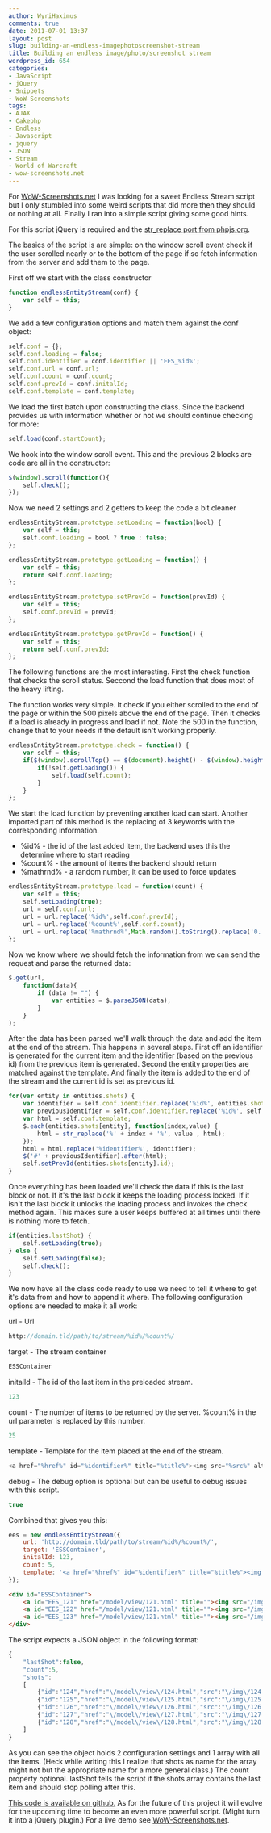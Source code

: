 ```yaml
---
author: WyriHaximus
comments: true
date: 2011-07-01 13:37
layout: post
slug: building-an-endless-imagephotoscreenshot-stream
title: Building an endless image/photo/screenshot stream
wordpress_id: 654
categories:
- JavaScript
- jQuery
- Snippets
- WoW-Screenshots
tags:
- AJAX
- Cakephp
- Endless
- Javascript
- jquery
- JSON
- Stream
- World of Warcraft
- wow-screenshots.net
---
```


For <a title="World of Warcraft: Screenshots" href="http://wow-screenshots.net/">WoW-Screenshots.net</a> I was looking for a sweet Endless Stream script but I only stumbled into some weird scripts that did more then they should or nothing at all. Finally I ran into a simple script giving some good hints.

For this script jQuery is required and the <a href="http://phpjs.org/functions/str_replace:527">str_replace port from phpjs.org</a>.

The basics of the script is are simple: on the window scroll event check if the user scrolled nearly or to the bottom of the page if so fetch information from the server and add them to the page.
<!-- More -->
First off we start with the class constructor

~~~javascript
function endlessEntityStream(conf) {
    var self = this;
}
~~~

We add a few configuration options and match them against the conf object:
~~~javascript
self.conf = {};
self.conf.loading = false;
self.conf.identifier = conf.identifier || 'EES_%id%';
self.conf.url = conf.url;
self.conf.count = conf.count;
self.conf.prevId = conf.initalId;
self.conf.template = conf.template;
~~~

We load the first batch upon constructing the class. Since the backend provides us with information whether or not we should continue checking for more:
~~~javascript
self.load(conf.startCount);
~~~

We hook into the window scroll event. This and the previous 2 blocks are code are all in the constructor:
~~~javascript
$(window).scroll(function(){
    self.check();
});
~~~

Now we need 2 settings and 2 getters to keep the code a bit cleaner 
~~~javascript
endlessEntityStream.prototype.setLoading = function(bool) {
    var self = this;
    self.conf.loading = bool ? true : false;
};

endlessEntityStream.prototype.getLoading = function() {
    var self = this;
    return self.conf.loading;
};

endlessEntityStream.prototype.setPrevId = function(prevId) {
    var self = this;
    self.conf.prevId = prevId;
};

endlessEntityStream.prototype.getPrevId = function() {
    var self = this;
    return self.conf.prevId;
};
~~~

The following functions are the most interesting. First the check function that checks the scroll status. Seccond the load function that does most of the heavy lifting.

The function works very simple. It check if you either scrolled to the end of the page or within the 500 pixels above the end of the page. Then it checks if a load is already in progress and load if not. Note the 500 in the function, change that to your needs if the default isn't working properly.
~~~javascript
endlessEntityStream.prototype.check = function() {
    var self = this;
    if($(window).scrollTop() == $(document).height() - $(window).height() || ($(window).scrollTop() + 500) >= $(document).height() - $(window).height()) {
        if(!self.getLoading()) {
            self.load(self.count);
        }
    }
};
~~~

We start the load function by preventing another load can start. Another imported part of this method is the replacing of 3 keywords with the corresponding information.

- %id% - the id of the last added item, the backend uses this the determine where to start reading
- %count% - the amount of items the backend should return
- %mathrnd% - a random number, it can be used to force updates



~~~javascript
endlessEntityStream.prototype.load = function(count) {
    var self = this;
    self.setLoading(true);
    url = self.conf.url;
    url = url.replace('%id%',self.conf.prevId);
    url = url.replace('%count%',self.conf.count);
    url = url.replace('%mathrnd%',Math.random().toString().replace('0.',''));
};
~~~

Now we know where we should fetch the information from we can send the request and parse the returned data:
~~~javascript
$.get(url,
    function(data){
        if (data != "") {
            var entities = $.parseJSON(data);
        }
    }
);
~~~

After the data has been parsed we'll walk through the data and add the item at the end of the stream. This happens in several steps. First off an identifier is generated for the current item and the identifier (based on the previous id) from the previous item is generated. Second the entity properties are matched against the template. And finally the item is added to the end of the stream and the current id is set as previous id.
~~~javascript
for(var entity in entities.shots) {
    var identifier = self.conf.identifier.replace('%id%', entities.shots[entity].id);
    var previousIdentifier = self.conf.identifier.replace('%id%', self.getPrevId());
    var html = self.conf.template;
    $.each(entities.shots[entity], function(index,value) {
        html = str_replace('%' + index + '%', value , html);
    });
    html = html.replace('%identifier%', identifier);
    $('#' + previousIdentifier).after(html);
    self.setPrevId(entities.shots[entity].id);
}
~~~

Once everything has been loaded we'll check the data if this is the last block or not. If it's the last block it keeps the loading process locked. If it isn't the last block it unlocks the loading process and invokes the check method again. This makes sure a user keeps buffered at all times until there is nothing more to fetch.
~~~javascript
if(entities.lastShot) {
    self.setLoading(true);
} else {
    self.setLoading(false);
    self.check();
}
~~~

We now have all the class code ready to use we need to tell it where to get it's data from and how to append it where. The following configuration options are needed to make it all work:

url - Url 
~~~javascript
http://domain.tld/path/to/stream/%id%/%count%/
~~~

target - The stream container
~~~javascript
ESSContainer
~~~

initalId - The id of the last item in the preloaded stream.
~~~javascript
123
~~~

count - The number of items to be returned by the server. %count% in the url parameter is replaced by this number.
~~~javascript
25
~~~

template - Template for the item placed at the end of the stream.
~~~javascript
<a href="%href%" id="%identifier%" title="%title%"><img src="%src%" alt="%title%" /></a>
~~~

debug - The debug option is optional but can be useful to debug issues with this script.
~~~javascript
true
~~~

Combined that gives you this:
~~~javascript
ees = new endlessEntityStream({
    url: 'http://domain.tld/path/to/stream/%id%/%count%/',    
    target: 'ESSContainer',
    initalId: 123,
    count: 5,
    template: '<a href="%href%" id="%identifier%" title="%title%"><img src="%src%" alt="%title%" /></a>'
});
~~~

~~~html
<div id="ESSContainer">
    <a id="EES_121" href="/model/view/121.html" title=""><img src="/img/121.jpg" alt="" /></a>
    <a id="EES_122" href="/model/view/121.html" title=""><img src="/img/122.jpg" alt="" /></a>
    <a id="EES_123" href="/model/view/121.html" title=""><img src="/img/123.jpg" alt="" /></a>
</div>
~~~

The script expects a JSON object in the following format:
~~~javascript
{
    "lastShot":false,
    "count":5,
    "shots":
    [
        {"id":"124","href":"\/model\/view\/124.html","src":"\/img\/124.jpg","title":""},
        {"id":"125","href":"\/model\/view\/125.html","src":"\/img\/125.jpg","title":""},
        {"id":"126","href":"\/model\/view\/126.html","src":"\/img\/126.jpg","title":""},
        {"id":"127","href":"\/model\/view\/127.html","src":"\/img\/127.jpg","title":""},
        {"id":"128","href":"\/model\/view\/128.html","src":"\/img\/128.jpg","title":""}
    ]
}
~~~

As you can see the object holds 2 configuration settings and 1 array with all the items. (Heck while writing this I realize that shots as name for the array might not but the appropriate name for a more general class.) The count property optional. lastShot tells the script if the shots array contains the last item and should stop polling after this.

<a href="https://github.com/WyriHaximus/endlessentitystream">This code is available on github.</a> As for the future of this project it will evolve for the upcoming time to become an even more powerful script. (Might turn it into a jQuery plugin.) For a live demo see <a title="World of Warcraft: Screenshots" href="http://wow-screenshots.net/">WoW-Screenshots.net</a>.